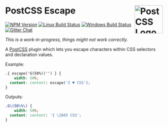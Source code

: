 # PostCSS Escape [<img src="https://postcss.github.io/postcss/logo.svg" alt="PostCSS Logo" width="90" height="90" align="right">][postcss]

[![NPM Version][npm-img]][npm-url]
[![Linux Build Status][cli-img]][cli-url]
[![Windows Build Status][win-img]][win-url]
[![Gitter Chat][git-img]][git-url]

_This is a work-in-progress, things might not work correctly._

A [PostCSS] plugin which lets you escape characters within CSS selectors and declaration values.

Example:

```css
.{ escape('G(50%))'') } {
	width: 50%;
  content: content: escape('I ♥ CSS');
}
```

Outputs:

```css
.G\(50\%\) {
	width: 50%;
  content: content: 'I \2665 CSS';
}
```

<!-- ## Setup

```bash
npm install postcss-escape --save-dev
``` -->



[npm-url]: https://www.npmjs.com/package/postcss-escape
[npm-img]: https://img.shields.io/npm/v/postcss-escape.svg
[cli-url]: https://travis-ci.org/mindthetic/postcss-escape
[cli-img]: https://img.shields.io/travis/mindthetic/postcss-escape.svg
[win-url]: https://ci.appveyor.com/project/mindthetic/postcss-escape
[win-img]: https://img.shields.io/appveyor/ci/mindthetic/postcss-escape.svg
[git-url]: https://gitter.im/postcss/postcss
[git-img]: https://img.shields.io/badge/chat-gitter-blue.svg

[PostCSS]: https://github.com/postcss/postcss

